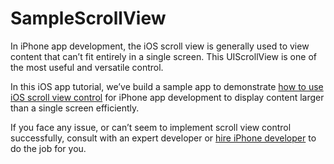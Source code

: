 # SampleScrollView
In iPhone app development, the iOS scroll view is generally used to view content that can’t fit entirely in a single screen. This UIScrollView is one of the most useful and versatile control.

In this iOS app tutorial, we’ve build a sample app to demonstrate [how to use iOS scroll view control](https://www.spaceotechnologies.com/ios-scroll-view-example-tutorial/) for iPhone app development to display content larger than a single screen efficiently.

If you face any issue, or can’t seem to implement scroll view control successfully, consult with an expert developer or [hire iPhone developer](https://www.spaceotechnologies.com/hire-iphone-developer/) to do the job for you.
